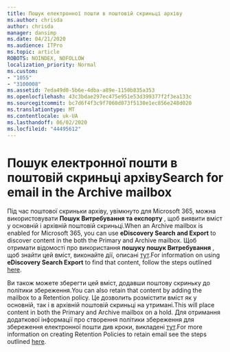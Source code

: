 ```yaml
---
title: Пошук електронної пошти в поштовій скриньці архіву
ms.author: chrisda
author: chrisda
manager: dansimp
ms.date: 04/21/2020
ms.audience: ITPro
ms.topic: article
ROBOTS: NOINDEX, NOFOLLOW
localization_priority: Normal
ms.custom:
- "1055"
- "3100008"
ms.assetid: 7eda49d0-5b6e-4dba-a89e-1150b835a353
ms.openlocfilehash: 43c3bdae297ec475e951e53d399377f2f3ea133c
ms.sourcegitcommit: bc7d6f4f3c9f7060d073f5130e1ec856e248d020
ms.translationtype: MT
ms.contentlocale: uk-UA
ms.lasthandoff: 06/02/2020
ms.locfileid: "44495612"
---
```

# <a name="search-for-email-in-the-archive-mailbox"></a><span data-ttu-id="18031-102">Пошук електронної пошти в поштовій скриньці архіву</span><span class="sxs-lookup"><span data-stu-id="18031-102">Search for email in the Archive mailbox</span></span>

<span data-ttu-id="18031-103">Під час поштової скриньки архіву, увімкнуто для Microsoft 365, можна використовувати **Пошук Витребування та експорту** , щоб виявити вміст у основній і архівній поштовій скриньці.</span><span class="sxs-lookup"><span data-stu-id="18031-103">When an Archive mailbox is enabled for Microsoft 365, you can use **eDiscovery Search and Export** to discover content in the both the Primary and Archive mailbox.</span></span> <span data-ttu-id="18031-104">Щоб отримати відомості про використання **пошуку пошук Витребування** , щоб знайти цей вміст, виконайте дії, описані [тут](https://docs.microsoft.com/microsoft-365/compliance/export-search-results).</span><span class="sxs-lookup"><span data-stu-id="18031-104">For information on using **eDiscovery Search Export** to find that content, follow the steps outlined [here](https://docs.microsoft.com/microsoft-365/compliance/export-search-results).</span></span>
  
<span data-ttu-id="18031-105">Ви також можете зберегти цей вміст, додавши поштову скриньку до політики збереження.</span><span class="sxs-lookup"><span data-stu-id="18031-105">You can also retain that content by adding the mailbox to a Retention policy.</span></span> <span data-ttu-id="18031-106">Це дозволить розмістити вміст як у основній, так і в архівній поштовій скриньці на утримані.</span><span class="sxs-lookup"><span data-stu-id="18031-106">This will place content in both the Primary and Archive mailbox on a hold.</span></span> <span data-ttu-id="18031-107">Для отримання додаткової інформації про створення політики збереження для збереження електронної пошти див кроки, викладені [тут](https://docs.microsoft.com/microsoft-365/compliance/retention-policies).</span><span class="sxs-lookup"><span data-stu-id="18031-107">For more information on creating Retention Policies to retain email see the steps outlined [here](https://docs.microsoft.com/microsoft-365/compliance/retention-policies).</span></span>
  